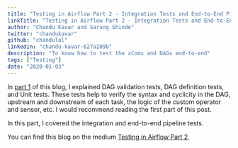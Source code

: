 ```yaml
---
title: "Testing in Airflow Part 2 - Integration Tests and End-to-End Pipeline Tests"
linkTitle: "Testing in Airflow Part 2 - Integration Tests and End-to-End Pipeline Tests"
author: "Chandu Kavar and Sarang Shinde"
twitter: "chandukavar"
github: "chandulal"
linkedin: "chandu-kavar-627a209b"
description: "To know how to test the xComs and DAGs end-to-end"
tags: ["Testing"]
date: "2020-01-03"
---
```

In [part 1](https://blog.usejournal.com/testing-in-airflow-part-1-dag-validation-tests-dag-definition-tests-and-unit-tests-2aa94970570c) of this blog, I explained DAG validation tests, DAG definition tests, and Unit tests. These tests help to verify the syntax and cyclicity in the DAG, upstream and downstream of each task, the logic of the custom operator and sensor, etc. I would recommend reading the first part of this post.

In this part, I covered the integration and end-to-end pipeline tests.

You can find this blog on the medium [Testing in Airflow Part 2](https://medium.com/@chandukavar/testing-in-airflow-part-2-integration-tests-and-end-to-end-pipeline-tests-af0555cd1a82).
